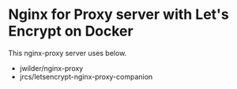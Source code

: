 # Nginx for Proxy server with Let's Encrypt on Docker

This nginx-proxy server uses below.

- jwilder/nginx-proxy
- jrcs/letsencrypt-nginx-proxy-companion


